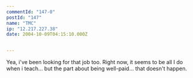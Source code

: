 ```yaml
---
commentId: "147-0"
postId: "147"
name: "TMC"
ip: "12.217.227.38"
date: 2004-10-09T04:15:10.000Z


---
```

<p>Yea, i've been looking for that job too.  Right now, it seems to be all I do when i teach... but the part about being well-paid... that doesn't happen.</p>